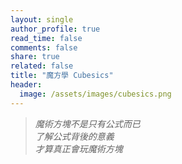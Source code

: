 ```yaml
---
layout: single
author_profile: true
read_time: false
comments: false
share: true
related: false
title: "魔方學 Cubesics"
header:
  image: /assets/images/cubesics.png
---
```


> *魔術方塊不是只有公式而已*  
> *了解公式背後的意義*  
> *才算真正會玩魔術方塊*
